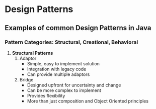 # Design Patterns   
## Examples of common Design Patterns in Java

### Pattern Categories: Structural, Creational, Behavioral
1. **Structural Patterns**
   1. Adaptor
      * Simple, easy to implement solution
      * Integration with legacy code
      * Can provide multiple adaptors
   2. Bridge
      * Designed upfront for uncertainty and change
      * Can be more complex to implement
      * Provides flexibility
      * More than just composition and Object Oriented principles 
    
